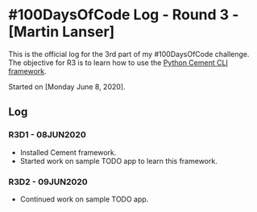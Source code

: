# #100DaysOfCode Log - Round 3 - [Martin Lanser]

This is the official log for the 3rd part of my #100DaysOfCode challenge. The objective for R3 is to learn how to use the [Python Cement CLI framework](https://builtoncement.com/).

Started on [Monday June 8, 2020].

## Log

### R3D1 - 08JUN2020
* Installed Cement framework.
* Started work on sample TODO app to learn this framework.

### R3D2 - 09JUN2020
* Continued work on sample TODO app.

